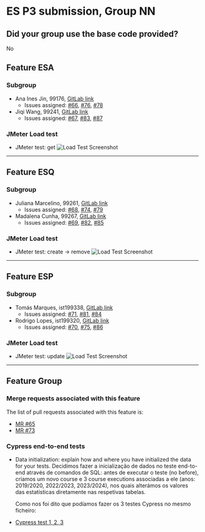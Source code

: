 # ES P3 submission, Group NN

## Did your group use the base code provided?

No

## Feature ESA

### Subgroup
 - Ana Ines Jin, 99176, [GitLab link](https://gitlab.rnl.tecnico.ulisboa.pt/ist199176)
   + Issues assigned: [#66](https://gitlab.rnl.tecnico.ulisboa.pt/es/es23-57/-/issues/66), [#76](https://gitlab.rnl.tecnico.ulisboa.pt/es/es23-57/-/issues/76), [#78](https://gitlab.rnl.tecnico.ulisboa.pt/es/es23-57/-/issues/78)
 - Jiqi Wang, 99241, [GitLab link](https://gitlab.rnl.tecnico.ulisboa.pt/ist199241)
   + Issues assigned: [#67](https://gitlab.rnl.tecnico.ulisboa.pt/es/es23-57/-/issues/67), [#83](https://gitlab.rnl.tecnico.ulisboa.pt/es/es23-57/-/issues/83), [#87](https://gitlab.rnl.tecnico.ulisboa.pt/es/es23-57/-/issues/87)
 

### JMeter Load test

  - JMeter test: get
  ![Load Test Screenshot](https://gitlab.rnl.tecnico.ulisboa.pt/es/es23-57/-/blob/master/get.png)


---

## Feature ESQ

### Subgroup
 - Juliana Marcelino, 99261, [GitLab link](https://gitlab.rnl.tecnico.ulisboa.pt/ist199261)
   + Issues assigned: [#68](https://gitlab.rnl.tecnico.ulisboa.pt/es/es23-57/-/issues/68), [#74](https://gitlab.rnl.tecnico.ulisboa.pt/es/es23-57/-/issues/74), [#79](https://gitlab.rnl.tecnico.ulisboa.pt/es/es23-57/-/issues/79)
 - Madalena Cunha, 99267, [GitLab link](https://gitlab.rnl.tecnico.ulisboa.pt/ist199267)
   + Issues assigned: [#69](https://gitlab.rnl.tecnico.ulisboa.pt/es/es23-57/-/issues/69), [#82](https://gitlab.rnl.tecnico.ulisboa.pt/es/es23-57/-/issues/82), [#85](https://gitlab.rnl.tecnico.ulisboa.pt/es/es23-57/-/issues/85)
 

### JMeter Load test

  - JMeter test: create → remove
  ![Load Test Screenshot](https://gitlab.rnl.tecnico.ulisboa.pt/es/es23-57/-/blob/master/createAndRemove.png)


---

## Feature ESP

### Subgroup
 - Tomás Marques, ist199338, [GitLab link](https://gitlab.rnl.tecnico.ulisboa.pt/ist199338)
   + Issues assigned: [#71](https://gitlab.rnl.tecnico.ulisboa.pt/es/es23-57/-/issues/71), [#81](https://gitlab.rnl.tecnico.ulisboa.pt/es/es23-57/-/issues/81), [#84](https://gitlab.rnl.tecnico.ulisboa.pt/es/es23-57/-/issues/84)
 - Rodrigo Lopes, ist199320, [GitLab link](https://gitlab.rnl.tecnico.ulisboa.pt/ist199320)
   + Issues assigned: [#70](https://gitlab.rnl.tecnico.ulisboa.pt/es/es23-57/-/issues/70), [#75](https://gitlab.rnl.tecnico.ulisboa.pt/es/es23-57/-/issues/75), [#86](https://gitlab.rnl.tecnico.ulisboa.pt/es/es23-57/-/issues/86)
 

### JMeter Load test

  - JMeter test: update
  ![Load Test Screenshot](https://gitlab.rnl.tecnico.ulisboa.pt/es/es23-57/-/blob/master/update.png)


---

## Feature Group

### Merge requests associated with this feature

The list of pull requests associated with this feature is:

 - [MR #65](https://gitlab.rnl.tecnico.ulisboa.pt/es/es23-57/-/merge_requests/84)
 - [MR #73](https://gitlab.rnl.tecnico.ulisboa.pt/es/es23-57/-/merge_requests/94)

### Cypress end-to-end tests

- Data initialization: explain how and where you have initialized the data for your tests.
  Decidimos fazer a inicialização de dados no teste end-to-end através de comandos de SQL:
  antes de executar o teste (no before), criamos um novo course e 3 course executions associadas a ele (anos: 2019/2020, 2022/2023, 2023/2024), nos quais alterámos os valores das estatísticas diretamente nas respetivas tabelas. 


  Como nos foi dito que podíamos fazer os 3 testes Cypress no mesmo ficheiro:

- [Cypress test 1, 2, 3](https://gitlab.rnl.tecnico.ulisboa.pt/es/es23-57/-/blob/72-3-2-as-a-cto-i-want-my-ui-to-always-work-as-expected/frontend/tests/e2e/specs/teacherDashboard/teacherdashboard.js)